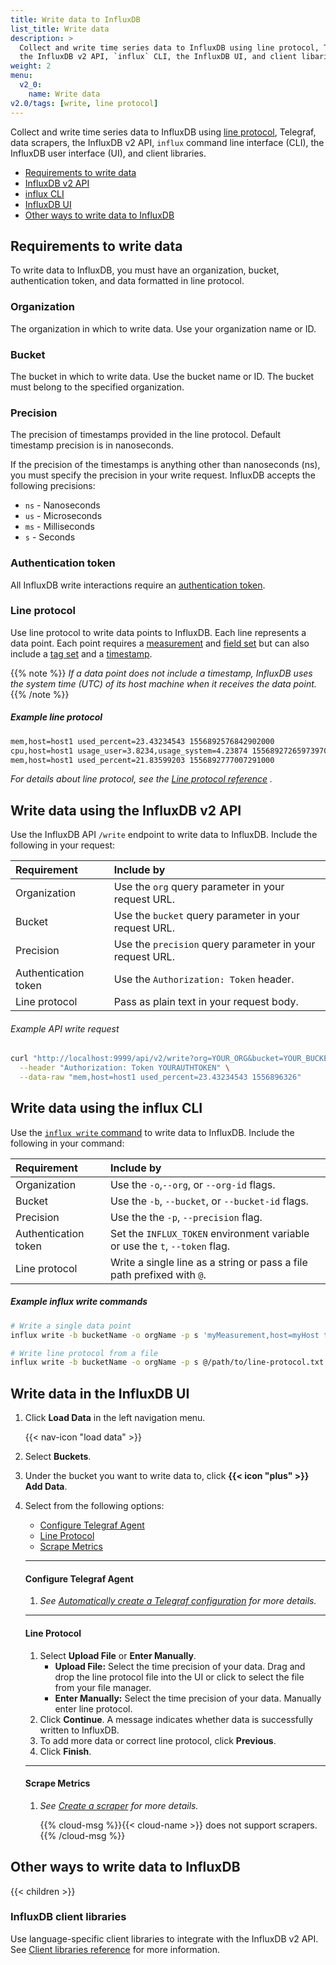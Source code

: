 ```yaml
---
title: Write data to InfluxDB
list_title: Write data
description: >
  Collect and write time series data to InfluxDB using line protocol, Telegraf, data scrapers,
  the InfluxDB v2 API, `influx` CLI, the InfluxDB UI, and client libaries.
weight: 2
menu:
  v2_0:
    name: Write data
v2.0/tags: [write, line protocol]
---
```


Collect and write time series data to InfluxDB using [line protocol](/v2.0/reference/line-protocol),
Telegraf, data scrapers, the InfluxDB v2 API, `influx` command line interface (CLI),
the InfluxDB user interface (UI), and client libraries.

- [Requirements to write data](#requirements-to-write-data)
- [InfluxDB v2 API](#write-data-using-the-influxdb-v2-api)
- [influx CLI](#write-data-using-the-influx-cli)
- [InfluxDB UI](#write-data-in-the-influxdb-ui)
- [Other ways to write data to InfluxDB](#other-ways-to-write-data-to-influxdb)

## Requirements to write data
To write data to InfluxDB, you must have an organization, bucket, authentication token,
and data formatted in line protocol.

### Organization
The organization in which to write data.
Use your organization name or ID.

### Bucket
The bucket in which to write data.
Use the bucket name or ID.
The bucket must belong to the specified organization.

### Precision
The precision of timestamps provided in the line protocol.
Default timestamp precision is in nanoseconds.

If the precision of the timestamps is anything other than nanoseconds (ns),
you must specify the precision in your write request.
InfluxDB accepts the following precisions:

- `ns` - Nanoseconds
- `us` - Microseconds
- `ms` - Milliseconds
- `s` - Seconds

### Authentication token
All InfluxDB write interactions require an [authentication token](http://localhost:1313/v2.0/security/tokens/).

### Line protocol
Use line protocol to write data points to InfluxDB.
Each line represents a data point.
Each point requires a [measurement](/v2.0/reference/line-protocol/#measurement)
and [field set](/v2.0/reference/line-protocol/#field-set) but can also include
a [tag set](/v2.0/reference/line-protocol/#tag-set) and a [timestamp](/v2.0/reference/line-protocol/#timestamp).

{{% note %}}
_If a data point does not include a timestamp, InfluxDB uses the system time (UTC)
of its host machine when it receives the data point._
{{% /note %}}

##### Example line protocol
```sh
mem,host=host1 used_percent=23.43234543 1556892576842902000
cpu,host=host1 usage_user=3.8234,usage_system=4.23874 1556892726597397000
mem,host=host1 used_percent=21.83599203 1556892777007291000
```

_For details about line protocol, see the [Line protocol reference](/v2.0/reference/line-protocol) ._  
<!-- Link to line protocol best practices -->

## Write data using the InfluxDB v2 API
Use the InfluxDB API `/write` endpoint to write data to InfluxDB.
Include the following in your request:

| Requirement          | Include by                                               |
|:-----------          |:----------                                               |
| Organization         | Use the `org` query parameter in your request URL.       |
| Bucket               | Use the `bucket` query parameter in your request URL.    |
| Precision            | Use the `precision` query parameter in your request URL. |
| Authentication token | Use the `Authorization: Token` header.                   |
| Line protocol        | Pass as plain text in your request body.                 |

###### Example API write request
```sh
curl "http://localhost:9999/api/v2/write?org=YOUR_ORG&bucket=YOUR_BUCKET&precision=s" \
  --header "Authorization: Token YOURAUTHTOKEN" \
  --data-raw "mem,host=host1 used_percent=23.43234543 1556896326"
```

## Write data using the influx CLI
Use the [`influx write` command](/v2.0/reference/cli/influx/write/) to write data to InfluxDB.
Include the following in your command:

| Requirement          | Include by                                                                  |
|:-----------          |:----------                                                                  |
| Organization         | Use the `-o`,`--org`, or `--org-id` flags.                                  |
| Bucket               | Use the `-b`, `--bucket`, or `--bucket-id` flags.                           |
| Precision            | Use the the `-p`, `--precision` flag.                                       |
| Authentication token | Set the `INFLUX_TOKEN` environment variable or use the `t`, `--token` flag. |
| Line protocol        | Write a single line as a string or pass a file path prefixed with `@`.      |


##### Example influx write commands
```sh
# Write a single data point
influx write -b bucketName -o orgName -p s 'myMeasurement,host=myHost testField="testData" 1556896326'

# Write line protocol from a file
influx write -b bucketName -o orgName -p s @/path/to/line-protocol.txt
```

## Write data in the InfluxDB UI
1. Click **Load Data** in the left navigation menu.

    {{< nav-icon "load data" >}}

2. Select **Buckets**.
3. Under the bucket you want to write data to, click **{{< icon "plus" >}} Add Data**.
4. Select from the following options:

    - [Configure Telegraf Agent](#configure-telegraf-agent)
    - [Line Protocol](#line-protocol-1)
    - [Scrape Metrics](#scrape-metrics)

    ---

    #### Configure Telegraf Agent  
    1.  _See [Automatically create a Telegraf configuration](/v2.0/write-data/use-telegraf/auto-config/#create-a-telegraf-configuration)
        for more details._

    ---

    #### Line Protocol
    1.  Select **Upload File** or **Enter Manually**.
        - **Upload File:**
          Select the time precision of your data.
          Drag and drop the line protocol file into the UI or click to select the
          file from your file manager.
        - **Enter Manually:**
          Select the time precision of your data.
          Manually enter line protocol.
    2. Click **Continue**.
       A message indicates whether data is successfully written to InfluxDB.
    3. To add more data or correct line protocol, click **Previous**.
    4. Click **Finish**.

    ---

    #### Scrape Metrics
    1.  _See [Create a scraper](/v2.0/write-data/scrape-data/manage-scrapers/create-a-scraper/#create-a-scraper-in-the-influxdb-ui)
        for more details._

        {{% cloud-msg %}}{{< cloud-name >}} does not support scrapers.
        {{% /cloud-msg %}}

## Other ways to write data to InfluxDB

{{< children >}}

### InfluxDB client libraries
Use language-specific client libraries to integrate with the InfluxDB v2 API.
See [Client libraries reference](/v2.0/reference/client-libraries/) for more information.
